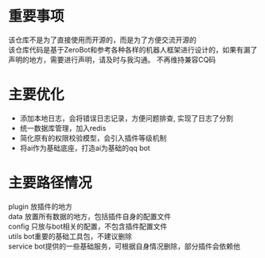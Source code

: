 # 重要事项
该仓库不是为了直接使用而开源的，而是为了方便交流开源的  
该仓库代码是基于ZeroBot和参考各种各样的机器人框架进行设计的，如果有漏了声明的地方，需要进行声明，请及时与我沟通。
不再维持兼容CQ码


# 主要优化
- 添加本地日志，会将错误日志记录，方便问题排查, 实现了日志了分割
- 统一数据库管理，加入redis
- 简化原有的权限校验模型，会引入插件等级机制
- 将ai作为基础底座，打造ai为基础的qq bot


# 主要路径情况
plugin 放插件的地方  
data 放置所有数据的地方，包括插件自身的配置文件  
config 只放与bot相关的配置，不包含插件配置文件  
utils bot重要的基础工具包，不建议删除  
service bot提供的一些基础服务，可根据自身情况删除，部分插件会依赖他